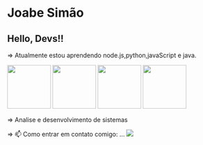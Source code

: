# Joabe Simão #
## Hello, Devs!! ##



  => Atualmente estou aprendendo node.js,python,javaScript e java.
  
  
  <img src="https://cdn.jsdelivr.net/gh/devicons/devicon/icons/java/java-original-wordmark.svg" width="100" height="100" />
  <img src="https://cdn.jsdelivr.net/gh/devicons/devicon/icons/javascript/javascript-original.svg" width="100" height="100" />
  <img src="https://cdn.jsdelivr.net/gh/devicons/devicon/icons/nodejs/nodejs-original-wordmark.svg" width="100" height="100" />
  <img src="https://cdn.jsdelivr.net/gh/devicons/devicon/icons/python/python-original.svg" width="100" height="100" />
  

          
           
            
          
  => Analise e desenvolvimento de sistemas 

      
           
           
   => 📫 Como entrar em contato comigo: ...
   <a href="https://instagram.com/simaojoabe" target="_blank"><img src="https://img.shields.io/badge/-Instagram-%23E4405F?style=for-the-badge&logo=instagram&logoColor=white" target="_blank"></a>
